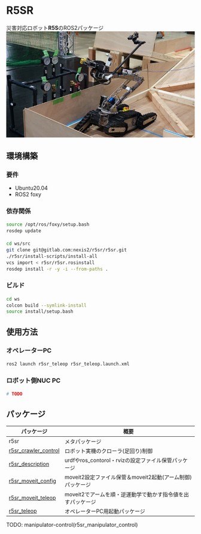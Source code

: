 # R5SR
災害対応ロボット**R5S**のROS2パッケージ
![r5s](images/r5s.JPG)

## 環境構築
### 要件
- Ubuntu20.04
- ROS2 foxy

### 依存関係
```bash
source /opt/ros/foxy/setup.bash
rosdep update

cd ws/src
git clone git@gitlab.com:nexis2/r5sr/r5sr.git
./r5sr/install-scripts/install-all 
vcs import < r5sr/r5sr.rosinstall
rosdep install -r -y -i --from-paths .
```

### ビルド
```bash
cd ws
colcon build --symlink-install
source install/setup.bash
```

## 使用方法

### オペレーターPC
```bash
ros2 launch r5sr_teleop r5sr_teleop.launch.xml
```

### ロボット側NUC PC
```bash
# TODO
```


## パッケージ

| パッケージ                                    | 概要                               |
| --------------------------------------------- | ---------------------------------- |
| r5sr                                          | メタパッケージ                     |
| [r5sr_crawler_control](/r5sr_crawler_control) | ロボット実機のクローラ(足回り)制御 |
| [r5sr_description](/r5sr_description)         | urdfやros_contorol・rvizの設定ファイル保管パッケージ |
| [r5sr_moveit_config](/r5sr_moveit_config)     | moveit2設定ファイル保管＆moveit2起動(アーム制御)パッケージ |
| [r5sr_moveit_teleop](/r5sr_moveit_teleop)     | moveit2でアームを順・逆運動学で動かす指令値を出すパッケージ |
| [r5sr_teleop](/r5sr_teleop)                   | オペレーターPC用起動パッケージ     |

TODO: manipulator-control(r5sr_manipulator_control)